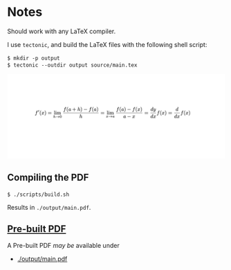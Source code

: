 # Notes

Should work with any LaTeX compiler.

I use `tectonic`, and build the LaTeX files with the following shell script:
````shell
$ mkdir -p output
$ tectonic --outdir output source/main.tex
````

![Preview](assets/preview.png)

## Compiling the PDF

```shell
$ ./scripts/build.sh
```

Results in `./output/main.pdf`. 

## [Pre-built PDF](./release/main.pdf)

A Pre-built PDF *may be* available under
- [./output/main.pdf](./output/main.pdf)


